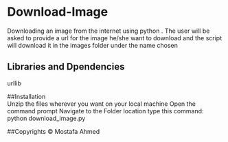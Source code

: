 # Download-Image
Downloading an image from the internet using python . The user will be asked to provide a url for the image he/she want to download
and the script will download it in the images folder under the name chosen

## Libraries and Dpendencies
urllib


##Installation  
Unzip the files wherever you want on your local machine 
Open the command prompt
Navigate to the Folder location
type this command:
python download_image.py

##Copyrights
© Mostafa Ahmed
